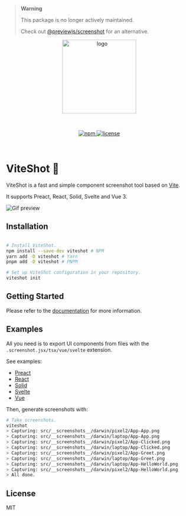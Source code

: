 > **Warning**
>
> This package is no longer actively maintained.
>
> Check out [@previewjs/screenshot](https://github.com/fwouts/previewjs/tree/main/screenshot) for an alternative.

<p align="center">
  <img src="https://raw.githubusercontent.com/zenclabs/viteshot/main/docs/static/img/logo.png" alt="logo" width="200" />
</p>
<br/>
<p align="center">
  <a href="https://www.npmjs.com/package/viteshot">
    <img src="https://badge.fury.io/js/viteshot.svg" alt="npm" />
  </a>
  <a href="https://www.npmjs.com/package/viteshot">
    <img src="https://img.shields.io/npm/l/viteshot.svg" alt="license" />
  </a>
</p>
<br />

# ViteShot 📸

ViteShot is a fast and simple component screenshot tool based on [Vite](https://vitejs.dev).

It supports Preact, React, Solid, Svelte and Vue 3.

![Gif preview](viteshot.gif)

## Installation

```sh

# Install ViteShot.
npm install --save-dev viteshot # NPM
yarn add -D viteshot # Yarn
pnpm add -D viteshot # PNPM

# Set up ViteShot configuration in your repository.
viteshot init
```

## Getting Started

Please refer to the [documentation](https://viteshot.com/docs/getting-started) for more information.

## Examples

All you need is to export UI components from files with the `.screenshot.jsx/tsx/vue/svelte` extension.

See examples:

- [Preact](https://github.com/zenclabs/viteshot/blob/main/examples/preact/src/App.screenshot.tsx)
- [React](https://github.com/zenclabs/viteshot/blob/main/examples/react-tsx/src/App.screenshot.tsx)
- [Solid](https://github.com/zenclabs/viteshot/blob/main/examples/solid/src/App.screenshot.tsx)
- [Svelte](https://github.com/zenclabs/viteshot/blob/main/examples/svelte/src/lib/Counter.screenshot.svelte)
- [Vue](https://github.com/zenclabs/viteshot/blob/main/examples/vue/src/components/HelloWorld.screenshot.vue)

Then, generate screenshots with:

```sh
# Take screenshots.
viteshot
> Capturing: src/__screenshots__/darwin/pixel2/App-App.png
> Capturing: src/__screenshots__/darwin/laptop/App-App.png
> Capturing: src/__screenshots__/darwin/pixel2/App-Clicked.png
> Capturing: src/__screenshots__/darwin/laptop/App-Clicked.png
> Capturing: src/__screenshots__/darwin/pixel2/App-Greet.png
> Capturing: src/__screenshots__/darwin/laptop/App-Greet.png
> Capturing: src/__screenshots__/darwin/laptop/App-HelloWorld.png
> Capturing: src/__screenshots__/darwin/pixel2/App-HelloWorld.png
> All done.
```

## License

MIT
